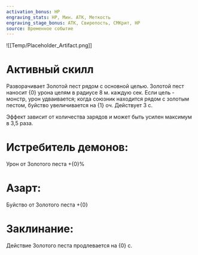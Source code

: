 ```yaml
---
activation_bonus: HP
engraving_stats: HP, Мин. АТК, Меткость
engraving_stage_bonus: АТК, Свирепость, СМКрит, HP
source: Временное событие
---
```

![[Temp/Placeholder_Artifact.png]]
# Активный скилл
Разворачивает Золотой пест рядом с основной целью. Золотой пест наносит {0} урона целям в радиусе 8 м. каждую сек. Если цель - монстр, урон удваивается; когда союзник находится рядом с золотым пестом, буйство увеличивается на {1} оч. Действует 3 с.

Эффект зависит от количества зарядов и может быть усилен максимум в 3,5 раза.

# Истребитель демонов: 
Урон от Золотого песта +{0}%
# Азарт: 
Буйство от Золотого песта +{0}
# Заклинание: 
Действие Золотого песта продлевается на {0} с.
